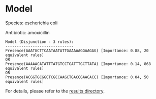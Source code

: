 
# Model

Species: escherichia coli

Antibiotic: amoxicillin

```
Model (Disjunction - 3 rules):
------------------------------
Presence(AAATGCTTCAATAATATTGAAAAAGGAAGAG) [Importance: 0.88, 20 equivalent rules]
OR
Presence(AAAAACATATTTATGTCCTGATTTGCTTATA) [Importance: 0.14, 868 equivalent rules]
OR
Presence(ACGGTGCGGCTCGCCAAGCTGACCGAACACC) [Importance: 0.04, 50 equivalent rules]

```

For details, please refer to the [results directory](../../../../../results/scm_b/escherichia%20coli/amoxicillin/repeat_3/).

